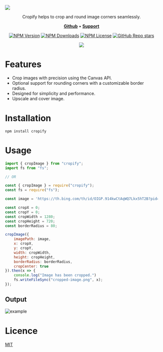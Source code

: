 <img src="https://ik.imagekit.io/unburn/Cropify.svg"/>

<p align="center">Cropify helps to crop and round image corners seamlessly.</p>

<p align="center">
    <a href="https://github.com/unburn/cropify"><b>Github</b></a> •
    <a href="https://discord.gg/66uGX7t4ww"><b>Support</b></a>
</p>

<div align="center">

[![NPM Version](https://img.shields.io/npm/v/cropify?style=flat-square&color=%2300ADD3)](https://www.npmjs.com/package/cropify)
[![NPM Downloads](https://img.shields.io/npm/dw/cropify?style=flat-square&color=%2300ADD3)](https://www.npmjs.com/package/cropify)
[![NPM License](https://img.shields.io/npm/l/cropify?style=flat-square&color=%2300ADD3)](https://github.com/unburn/cropify/blob/main/LICENCE)
[![GitHub Repo stars](https://img.shields.io/github/stars/unburn/cropify?style=flat-square&color=%2300ADD3)](https://github.com/unburn/cropify)

</div>

<div align="center">
<a href="https://github.com/sponsors/flameface"><img src="https://ik.imagekit.io/unburn/SupportCropify.svg"/></a>
</div>

# Features
- Crop images with precision using the Canvas API.
- Optional support for rounding corners with a customizable border radius.
- Designed for simplicity and performance.
- Upscale and cover image.

# Installation
```
npm install cropify
```

# Usage
```javascript
import { cropImage } from "cropify";
import fs from "fs";

// OR

const { cropImage } = require("cropify");
const fs = require("fs");

const image = 'https://th.bing.com/th/id/OIGP.914kwCtAqWQ7Lkx5hT2B?pid=ImgGn';

const cropX = 0;
const cropY = 0;
const cropWidth = 1280;
const cropHeight = 720;
const borderRadius = 80;

cropImage({
    imagePath: image,
    x: cropX,
    y: cropY,
    width: cropWidth,
    height: cropHeight,
    borderRadius: borderRadius,
    cropCenter: true
}).then(x => {
    console.log("Image has been cropped.")
    fs.writeFileSync("cropped-image.png", x);
});
```

## Output
![example](https://ik.imagekit.io/unburn/CropifyExample.svg)

# Licence
[MIT](https://github.com/unburn/cropify/blob/main/LICENCE)